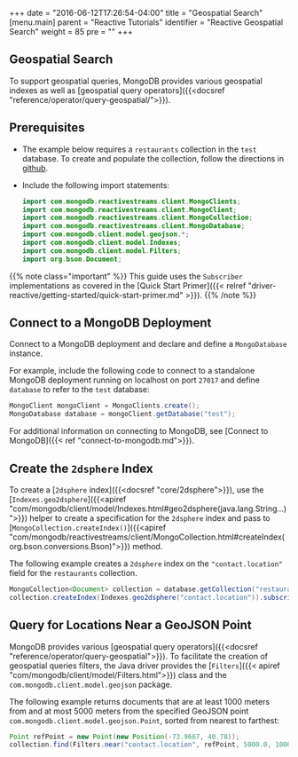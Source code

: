 +++
date = "2016-06-12T17:26:54-04:00"
title = "Geospatial Search"
[menu.main]
parent = "Reactive Tutorials"
identifier = "Reactive Geospatial Search"
weight = 85
pre = "<i class='fa'></i>"
+++

## Geospatial Search

To support geospatial queries, MongoDB provides various geospatial indexes as well as [geospatial query operators]({{<docsref "reference/operator/query-geospatial/">}}).

## Prerequisites

- The example below requires a ``restaurants`` collection in the ``test`` database. To create and populate the collection, follow the directions in [github](https://github.com/mongodb/docs-assets/tree/drivers).

- Include the following import statements:

     ```java
     import com.mongodb.reactivestreams.client.MongoClients;
     import com.mongodb.reactivestreams.client.MongoClient;
     import com.mongodb.reactivestreams.client.MongoCollection;
     import com.mongodb.reactivestreams.client.MongoDatabase;
     import com.mongodb.client.model.geojson.*;
     import com.mongodb.client.model.Indexes;
     import com.mongodb.client.model.Filters;
     import org.bson.Document;
     ```
{{% note class="important" %}}
This guide uses the `Subscriber` implementations as covered in the [Quick Start Primer]({{< relref "driver-reactive/getting-started/quick-start-primer.md" >}}).
{{% /note %}}

## Connect to a MongoDB Deployment

Connect to a MongoDB deployment and declare and define a `MongoDatabase` instance.

For example, include the following code to connect to a standalone MongoDB deployment running on localhost on port `27017` and define `database` to refer to the `test` database:

```java
MongoClient mongoClient = MongoClients.create();
MongoDatabase database = mongoClient.getDatabase("test");
```

For additional information on connecting to MongoDB, see [Connect to MongoDB]({{< ref "connect-to-mongodb.md">}}).

## Create the `2dsphere` Index

To create a [`2dsphere` index]({{<docsref "core/2dsphere">}}), use the [`Indexes.geo2dsphere`]({{<apiref "com/mongodb/client/model/Indexes.html#geo2dsphere(java.lang.String...)">}})
helper to create a specification for the `2dsphere` index and pass to [`MongoCollection.createIndex()`]({{<apiref "com/mongodb/reactivestreams/client/MongoCollection.html#createIndex(org.bson.conversions.Bson)">}}) method.

The following example creates a `2dsphere` index on the `"contact.location"` field for the `restaurants` collection.

```java
MongoCollection<Document> collection = database.getCollection("restaurants");
collection.createIndex(Indexes.geo2dsphere("contact.location")).subscribe(new PrintSubscriber<String>());
```

## Query for Locations Near a GeoJSON Point

MongoDB provides various [geospatial query operators]({{<docsref "reference/operator/query-geospatial">}}). To facilitate the creation of geospatial queries filters, the Java driver provides the [`Filters`]({{< apiref "com/mongodb/client/model/Filters.html">}}) class and the ``com.mongodb.client.model.geojson`` package.

The following example returns documents that are at least 1000 meters from and at most 5000 meters from the specified GeoJSON point ``com.mongodb.client.model.geojson.Point``, sorted from nearest to farthest:

```java
Point refPoint = new Point(new Position(-73.9667, 40.78));
collection.find(Filters.near("contact.location", refPoint, 5000.0, 1000.0)).subscribe(new PrintDocumentSubscriber());
```
